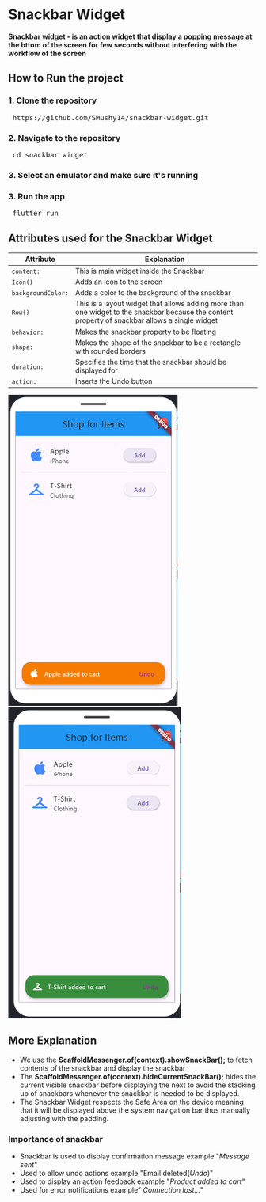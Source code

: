 # Snackbar Widget
**Snackbar widget - is an action widget that display a popping message at the bttom of the screen for few seconds without interfering with the workflow of the screen**

## How to Run the project
### 1. Clone the repository
<pre> https://github.com/SMushy14/snackbar-widget.git  </pre>
### 2. Navigate to the repository
<pre> cd snackbar_widget  </pre>
### 3. Select an emulator and make sure it's running
### 3. Run the app
<pre> flutter run  </pre>

## Attributes used for the Snackbar Widget
| Attribute         | Explanation                            |
|-------------------|----------------------------------------|
| `content:`        | This is main widget inside the Snackbar    |
| `Icon()`          | Adds an icon to the screen      |
| `backgroundColor:`| Adds a color to the background of the snackbar |     |
| `Row()`           | This is a layout widget that allows adding more than one widget to the snackbar because the content property of snackbar allows a single widget |
| `behavior:`       | Makes the snackbar property to be floating      |
| `shape:`          | Makes the shape of the snackbar to be a rectangle with rounded borders     |
| `duration:`       | Specifies the time that the snackbar should be displayed for|
| `action:`         | Inserts the Undo button    |

![Snackbar Image](assets/snackbar-01.png)
![](assets/snackbar-02.png)

## More Explanation
- We use the **ScaffoldMessenger.of(context).showSnackBar();** to fetch contents of the snackbar and display the snackbar
- The **ScaffoldMessenger.of(context).hideCurrentSnackBar();** hides the current visible snackbar before displaying the next to avoid the stacking up of snackbars whenever the snackbar is needed to be displayed.
- The Snackbar Widget respects the Safe Area on the device meaning that it will be displayed above the system navigation bar thus manually adjusting with the padding.
### Importance of snackbar
- Snackbar is used to display confirmation message example "*Message sent*"
- Used to allow undo actions example "Email deleted(*Undo*)"
- Used to display an action feedback example "*Product added to cart*"
- Used for error notifications example" *Connection lost...*"
